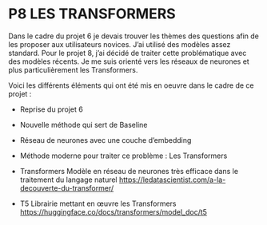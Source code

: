 # P8 LES TRANSFORMERS
Dans le cadre du projet 6 je devais trouver les thèmes des questions afin de les proposer aux utilisateurs novices. J’ai utilisé des modèles assez standard. Pour le projet 8, j’ai décidé de traiter cette problématique avec des modèles récents. Je me suis orienté vers les réseaux de neurones et plus particulièrement les Transformers.

 Voici les différents éléments qui ont été mis en oeuvre dans le cadre de ce projet :
* Reprise du projet 6
* Nouvelle méthode qui sert de Baseline
* Réseau de neurones avec une couche d’embedding
* Méthode moderne pour traiter ce problème : Les Transformers

* Transformers	Modèle en réseau de neurones très efficace dans le traitement du langage naturel	https://ledatascientist.com/a-la-decouverte-du-transformer/
* T5	Librairie mettant en œuvre les Transformers	https://huggingface.co/docs/transformers/model_doc/t5
